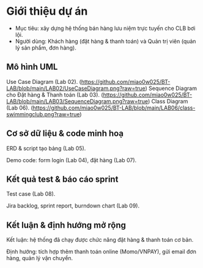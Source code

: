 # Giới thiệu dự án
- Mục tiêu: xây dựng hệ thống bán hàng lưu niệm trực tuyến cho CLB bơi lội.
- Người dùng: Khách hàng (đặt hàng & thanh toán) và Quản trị viên (quản lý sản phẩm, đơn hàng).

## Mô hình UML

Use Case Diagram (Lab 02).
(https://github.com/miao0w025/BT-LAB/blob/main/LAB02/UseCaseDiagram.png?raw=true)
Sequence Diagram cho Đặt hàng & Thanh toán (Lab 03).
(https://github.com/miao0w025/BT-LAB/blob/main/LAB03/SequenceDiagram.png?raw=true)
Class Diagram (Lab 06).
(https://github.com/miao0w025/BT-LAB/blob/main/LAB06/class-swimmingclub.png?raw=true)
## Cơ sở dữ liệu & code minh hoạ

ERD & script tạo bảng (Lab 05).

Demo code: form login (Lab 04), đặt hàng (Lab 07).

## Kết quả test & báo cáo sprint

Test case (Lab 08).

Jira backlog, sprint report, burndown chart (Lab 09).

## Kết luận & định hướng mở rộng

Kết luận: hệ thống đã chạy được chức năng đặt hàng & thanh toán cơ bản.

Định hướng: tích hợp thêm thanh toán online (Momo/VNPAY), gửi email đơn hàng, quản lý vận chuyển.
